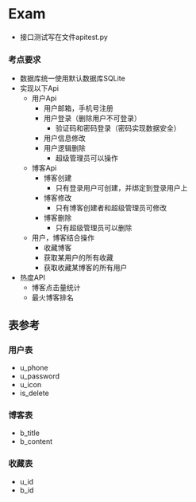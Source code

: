 # Exam

- 接口测试写在文件apitest.py

### 考点要求
- 数据库统一使用默认数据库SQLite
- 实现以下Api
  - 用户Api
    - 用户邮箱，手机号注册
    - 用户登录（删除用户不可登录）
      - 验证码和密码登录（密码实现数据安全）
    - 用户信息修改
    - 用户逻辑删除
      - 超级管理员可以操作
  - 博客Api
    - 博客创建
        + 只有登录用户可创建，并绑定到登录用户上
    - 博客修改
        + 只有博客创建者和超级管理员可修改
    - 博客删除
        + 只有超级管理员可以删除
  - 用户，博客结合操作
    - 收藏博客
    - 获取某用户的所有收藏
    - 获取收藏某博客的所有用户
- 热度API
    + 博客点击量统计
    + 最火博客排名

## 表参考

### 用户表

- u_phone
- u_password
- u_icon
- is_delete



### 博客表

- b_title
- b_content



### 收藏表

- u_id
- b_id

